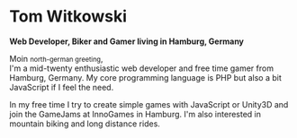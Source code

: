 # Tom Witkowski

**Web <span class="text-brand">Developer</span>, <span class="text-brand">Biker</span> and <span class="text-brand">Gamer</span> living in Hamburg, Germany**

Moin <small class="text-snow-20 dark:text-snow-10">north-german greeting</small>,  
I'm a mid-twenty enthusiastic web developer and free time gamer from Hamburg, Germany. My core programming language is PHP but also a bit JavaScript if I feel the need.

In my free time I try to create simple games with JavaScript or Unity3D and join the GameJams at InnoGames in Hamburg. I'm also interested in mountain biking and long distance rides.
